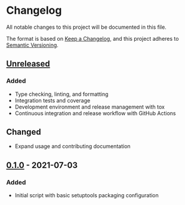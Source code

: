 # Changelog

All notable changes to this project will be documented in this file.

The format is based on [Keep a Changelog](https://keepachangelog.com/en/1.0.0/), and this project adheres to [Semantic Versioning](https://semver.org/spec/v2.0.0.html).

## [Unreleased](https://github.com/bhrutledge/zkeys/compare/0.1.0.post1...HEAD)

### Added

- Type checking, linting, and formatting
- Integration tests and coverage
- Development environment and release management with tox
- Continuous integration and release workflow with GitHub Actions

## Changed

- Expand usage and contributing documentation

## [0.1.0](https://github.com/bhrutledge/zkeys/tree/0.1.0.post1) - 2021-07-03

### Added

- Initial script with basic setuptools packaging configuration
